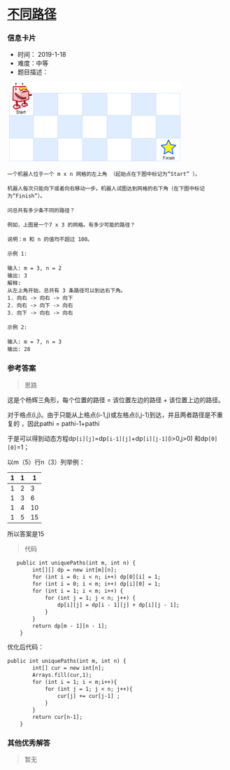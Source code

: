 # [不同路径](https://leetcode-cn.com/problems/unique-paths/)

### 信息卡片

- 时间： 2019-1-18
- 难度：中等
- 题目描述：

![](../assets/4.16.1.png)

```
一个机器人位于一个 m x n 网格的左上角 （起始点在下图中标记为“Start” ）。

机器人每次只能向下或者向右移动一步。机器人试图达到网格的右下角（在下图中标记为“Finish”）。

问总共有多少条不同的路径？

例如，上图是一个7 x 3 的网格。有多少可能的路径？

说明：m 和 n 的值均不超过 100。

示例 1:

输入: m = 3, n = 2
输出: 3
解释:
从左上角开始，总共有 3 条路径可以到达右下角。
1. 向右 -> 向右 -> 向下
2. 向右 -> 向下 -> 向右
3. 向下 -> 向右 -> 向右

示例 2:

输入: m = 7, n = 3
输出: 28

```





### 参考答案

> 思路

这是个杨辉三角形，每个位置的路径 = 该位置左边的路径 + 该位置上边的路径。

对于格点(i,j)。由于只能从上格点(i-1,j)或左格点(i,j-1)到达，并且两者路径是不重复的 ，因此pathi = pathi-1+pathi 

 于是可以得到动态方程dp`[i][j]`=dp`[i-1][j]`+dp`[i][j-1]`(i>0,j>0) 和dp`[0][0]`=1； 

以m（5）行n（3）列举例：

| 1    | 1    | 1    |
| ---- | ---- | ---- |
| 1    | 2    | 3    |
| 1    | 3    | 6    |
| 1    | 4    | 10   |
| 1    | 5    | 15   |

所以答案是15



> 代码

```
   public int uniquePaths(int m, int n) {
        int[][] dp = new int[m][n];
        for (int i = 0; i < n; i++) dp[0][i] = 1;
        for (int i = 0; i < m; i++) dp[i][0] = 1;
        for (int i = 1; i < m; i++) {
            for (int j = 1; j < n; j++) {
                dp[i][j] = dp[i - 1][j] + dp[i][j - 1];
            }
        }
        return dp[m - 1][n - 1];
    }

```



优化后代码：

```
public int uniquePaths(int m, int n) {
        int[] cur = new int[n];
        Arrays.fill(cur,1);
        for (int i = 1; i < m;i++){
            for (int j = 1; j < n; j++){
                cur[j] += cur[j-1] ;
            }
        }
        return cur[n-1];
    }

```





### 其他优秀解答

> 暂无
